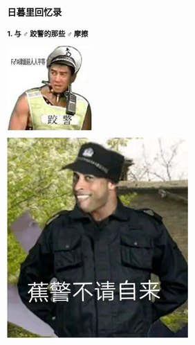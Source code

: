 ## 日暮里回忆录



### 1. 与 ♂ 跤警的那些 ♂ 摩擦 



![法律面前人人平等](./src/543ff4ec35174518a23d9ff6273f79ba.png)

![跤警van表情包,van表情包摔跤- 伤感说说吧](./src/v2-81b3739a1faee5f80159c948d59c3652_hd.png)



